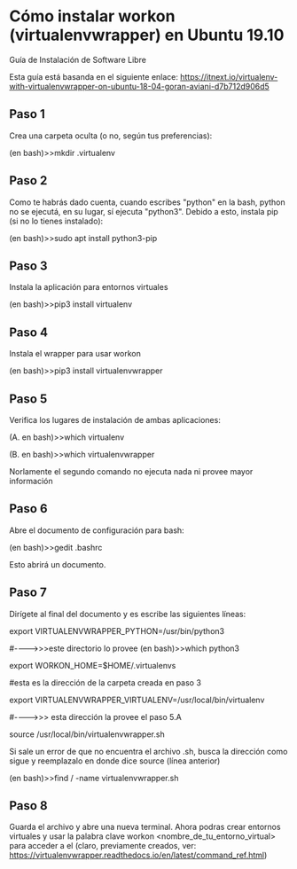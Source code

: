 # Cómo instalar workon (virtualenvwrapper) en Ubuntu 19.10
Guía de Instalación de Software Libre

Esta guía está basanda en el siguiente enlace: https://itnext.io/virtualenv-with-virtualenvwrapper-on-ubuntu-18-04-goran-aviani-d7b712d906d5


## Paso 1

Crea una carpeta oculta (o no, según tus preferencias):

(en bash)>>mkdir .virtualenv


## Paso 2

Como te habrás dado cuenta, cuando escribes "python" en la bash, python no se ejecutá, en su lugar, sí ejecuta "python3". Debido a esto, instala pip (si no lo tienes instalado):

(en bash)>>sudo apt install python3-pip


## Paso 3

Instala la aplicación para entornos virtuales

(en bash)>>pip3 install virtualenv


## Paso 4

Instala el wrapper para usar workon

(en bash)>>pip3 install virtualenvwrapper


## Paso 5

Verifica los lugares de instalación de ambas aplicaciones:

(A. en bash)>>which virtualenv

(B. en bash)>>which virtualenvwrapper 

Norlamente el segundo comando no ejecuta nada ni provee mayor información


## Paso 6

Abre el documento de configuración para bash:

(en bash)>>gedit .bashrc

Esto abrirá un documento.


## Paso 7

Dirígete al final del documento y es escribe las siguientes líneas:

export VIRTUALENVWRAPPER_PYTHON=/usr/bin/python3         

#---->>>este directorio lo provee (en bash)>>which python3

export WORKON_HOME=$HOME/.virtualenvs

#esta es la dirección de la carpeta creada en paso 3

export VIRTUALENVWRAPPER_VIRTUALENV=/usr/local/bin/virtualenv  

#---->>> esta dirección la provee el paso 5.A

source /usr/local/bin/virtualenvwrapper.sh 

Si sale un error de que no encuentra el archivo .sh, busca la dirección como sigue y reemplazalo en donde dice source (línea anterior)

(en bash)>>find / -name virtualenvwrapper.sh


## Paso 8

Guarda el archivo y abre una nueva terminal. Ahora podras crear entornos virtuales y usar la palabra clave workon <nombre_de_tu_entorno_virtual> para acceder a el (claro, previamente creados, ver: https://virtualenvwrapper.readthedocs.io/en/latest/command_ref.html)
